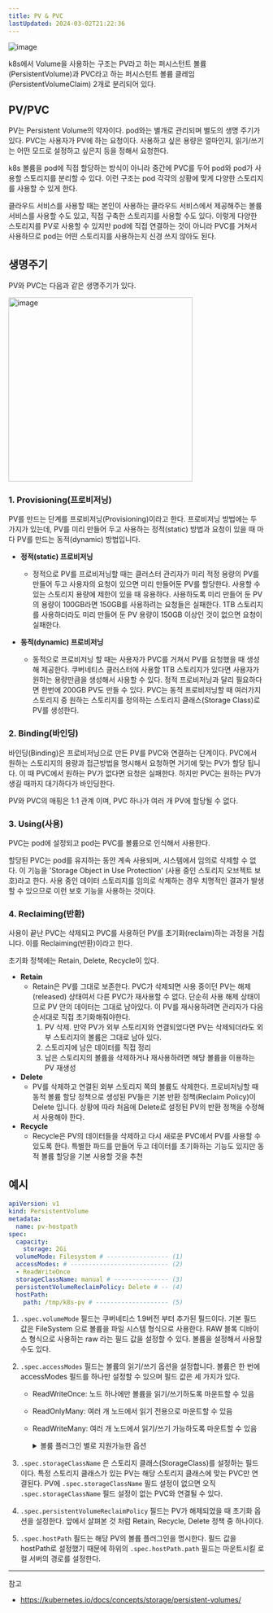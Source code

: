 ```yaml
---
title: PV & PVC
lastUpdated: 2024-03-02T21:22:36
---
```


![image](https://github.com/rlaisqls/TIL/assets/81006587/2e466438-16d2-4a3d-8fa7-ca68e9e7029f)

k8s에서 Volume을 사용하는 구조는 PV라고 하는 퍼시스턴트 볼륨(PersistentVolume)과 PVC라고 하는 퍼시스턴트 볼륨 클레임(PersistentVolumeClaim) 2개로 분리되어 있다.

## PV/PVC

PV는 Persistent Volume의 약자이다. pod와는 별개로 관리되며 별도의 생명 주기가 있다. PVC는 사용자가 PV에 하는 요청이다. 사용하고 싶은 용량은 얼마인지, 읽기/쓰기는 어떤 모드로 설정하고 싶은지 등을 정해서 요청한다.

k8s 볼륨을 pod에 직접 할당하는 방식이 아니라 중간에 PVC를 두어 pod와 pod가 사용할 스토리지를 분리할 수 있다. 이런 구조는 pod 각각의 상황에 맞게 다양한 스토리지를 사용할 수 있게 한다. 

클라우드 서비스를 사용할 때는 본인이 사용하는 클라우드 서비스에서 제공해주는 볼륨 서비스를 사용할 수도 있고, 직접 구축한 스토리지를 사용할 수도 있다. 이렇게 다양한 스토리지를 PV로 사용할 수 있지만 pod에 직접 연결하는 것이 아니라 PVC를 거쳐서 사용하므로 pod는 어떤 스토리지를 사용하는지 신경 쓰지 않아도 된다.

## 생명주기

PV와 PVC는 다음과 같은 생명주기가 있다.

<img width="362" alt="image" src="https://github.com/rlaisqls/TIL/assets/81006587/257f124f-bbe4-42e7-a8e6-5aa3c2146008">

### 1. Provisioning(프로비저닝)

PV를 만드는 단계를 프로비저닝(Provisioning)이라고 한다. 프로비저닝 방법에는 두 가지가 있는데, PV를 미리 만들어 두고 사용하는 정적(static) 방법과 요청이 있을 때 마다 PV를 만드는 동적(dynamic) 방법입니다.

- **정적(static) 프로비저닝**
  - 정적으로 PV를 프로비저닝할 때는 클러스터 관리자가 미리 적정 용량의 PV를 만들어 두고 사용자의 요청이 있으면 미리 만들어둔 PV를 할당한다. 사용할 수 있는 스토리지 용량에 제한이 있을 때 유용하다. 사용하도록 미리 만들어 둔 PV의 용량이 100GB라면 150GB를 사용하려는 요청들은 실패한다. 1TB 스토리지를 사용하더라도 미리 만들어 둔 PV 용량이 150GB 이상인 것이 없으면 요청이 실패한다.

- **동적(dynamic) 프로비저닝**
  - 동적으로 프로비저닝 할 때는 사용자가 PVC를 거쳐서 PV를 요청했을 때 생성해 제공한다. 쿠버네티스 클러스터에 사용할 1TB 스토리지가 있다면 사용자가 원하는 용량만큼을 생성해서 사용할 수 있다. 정적 프로비저닝과 달리 필요하다면 한번에 200GB PV도 만들 수 있다. PVC는 동적 프로비저닝할 때 여러가지 스토리지 중 원하는 스토리지를 정의하는 스토리지 클래스(Storage Class)로 PV를 생성한다.

### 2. Binding(바인딩)

바인딩(Binding)은 프로비저닝으로 만든 PV를 PVC와 연결하는 단계이다. PVC에서 원하는 스토리지의 용량과 접근방법을 명시해서 요청하면 거기에 맞는 PV가 할당 됩니다. 이 때 PVC에서 원하는 PV가 없다면 요청은 실패한다. 하지만 PVC는 원하는 PV가 생길 때까지 대기하다가 바인딩한다. 

PV와 PVC의 매핑은 1:1 관계 이며, PVC 하나가 여러 개 PV에 할당될 수 없다.

### 3. Using(사용)

PVC는 pod에 설정되고 pod는 PVC를 볼륨으로 인식해서 사용한다.

할당된 PVC는 pod를 유지하는 동안 계속 사용되며, 시스템에서 임의로 삭제할 수 없다. 이 기능을 'Storage Object in Use Protection' (사용 중인 스토리지 오브젝트 보호)라고 한다. 사용 중인 데이터 스토리지를 임의로 삭제하는 경우 치명적인 결과가 발생할 수 있으므로 이런 보호 기능을 사용하는 것이다.

### 4. Reclaiming(반환)

사용이 끝난 PVC는 삭제되고 PVC를 사용하던 PV를 초기화(reclaim)하는 과정을 거칩니다. 이를 Reclaiming(반환)이라고 한다. 

초기화 정책에는 Retain, Delete, Recycle이 있다.

- **Retain**
  - Retain은 PV를 그대로 보존한다. PVC가 삭제되면 사용 중이던 PV는 해제(released) 상태여서 다른 PVC가 재사용할 수 없다. 단순히 사용 해제 상태이므로 PV 안의 데이터는 그대로 남아있다. 이 PV를 재사용하려면 관리자가 다음 순서대로 직접 초기화해줘야한다.
    1. PV 삭제. 만약 PV가 외부 스토리지와 연결되었다면 PV는 삭제되더라도 외부 스토리지의 볼륨은 그대로 남아 있다.
    2. 스토리지에 남은 데이터를 직접 정리
    3. 남은 스토리지의 볼륨을 삭제하거나 재사용하려면 해당 볼륨을 이용하는 PV 재생성
- **Delete**
  - PV를 삭제하고 연결된 외부 스토리지 쪽의 볼륨도 삭제한다. 프로비저닝할 때 동적 볼륨 할당 정책으로 생성된 PV들은 기본 반환 정책(Reclaim Policy)이 Delete 입니다. 상황에 따라 처음에 Delete로 설정된 PV의 반환 정책을 수정해서 사용해야 한다.
- **Recycle**
  - Recycle은 PV의 데이터들을 삭제하고 다시 새로운 PVC에서 PV를 사용할 수 있도록 한다. 특별한 파드를 만들어 두고 데이터를 초기화하는 기능도 있지만 동적 볼륨 할당을 기본 사용할 것을 추천

## 예시

```yaml
apiVersion: v1
kind: PersistentVolume
metadata:
  name: pv-hostpath
spec:
  capacity:
    storage: 2Gi
  volumeMode: Filesystem # ----------------- (1)
  accessModes: # --------------------------- (2)
  - ReadWriteOnce
  storageClassName: manual # --------------- (3)
  persistentVolumeReclaimPolicy: Delete # -- (4)
  hostPath:
    path: /tmp/k8s-pv # -------------------- (5)
```

1. `.spec.volumeMode` 필드는 쿠버네티스 1.9버전 부터 추가된 필드이다. 기본 필드 값은 FileSystem 으로 볼륨을 파일 시스템 형식으로 사용한다.
    RAW 블록 디바이스 형식으로 사용하는 raw 라는 필드 값을 설정할 수 있다. 볼륨을  설정해서 사용할 수도 있다. 

2. `.spec.accessModes` 필드는 볼륨의 읽기/쓰기 옵션을 설정합니다. 볼륨은 한 번에  accessModes 필드를 하나만 설정할 수 있으며 필드 값은 세 가지가 있다. 
    - ReadWriteOnce: 노드 하나에만 볼륨을 읽기/쓰기하도록 마운트할 수 있음
    - ReadOnlyMany: 여러 개 노드에서 읽기 전용으로 마운트할 수 있음
    - ReadWriteMany: 여러 개 노드에서 읽기/쓰기 가능하도록 마운트할 수 있음

        <details>
        <summary>볼륨 플러그인 별로 지원가능한 옵션</summary>
        <div markdown="1">
            
        |Volume Plugin|ReadWriteOnce|ReadOnlyMany|ReadWriteMany|
        |-|-|-|-|
        |AWSElasticBlockStore|✓|-|-|
        |AzureFile|✓|✓|✓|
        |AzureDisk|✓|-|-|
        |CephFS|✓|✓|✓|
        |Cinder|✓|-|-|
        |FC|✓|✓|-|
        |FlexVolume|✓|✓|-|
        |Flocker|✓|-|-|
        |GCEPersistentDisk|✓|✓|-|
        |Glusterfs|✓|✓|✓|
        |HostPath|✓|-|-|
        |iSCSI|✓|✓|-|
        |Quobyte|✓|✓|✓|
        |NFS|✓|✓|✓|
        |RBD|✓|✓|-|
        |VsphereVolume|✓|-|- (works when pods are collocated)|
        |PortworxVolume|✓|-|✓|
        |ScaleIO|✓|✓|-|
        |StorageOS|✓|-|-|
        </div>
        </details>

1. `.spec.storageClassName` 은 스토리지 클래스(StorageClass)를 설정하는 필드이다. 특정 스토리지 클래스가 있는 PV는 해당 스토리지 클래스에 맞는 PVC만 연결된다. PV에 `.spec.storageClassName` 필드 설정이 없으면 오직 `.spec.storageClassName` 필드 설정이 없는 PVC와 연결될 수 있다.

2. `.spec.persistentVolumeReclaimPolicy` 필드는 PV가 해제되었을 때 초기화 옵션을 설정한다. 앞에서 살펴본 것 처럼 Retain, Recycle, Delete 정책 중 하나이다.

3. `.spec.hostPath` 필드는 해당 PV의 볼륨 플러그인을 명시한다. 필드 값을 hostPath로 설정했기 때문에 하위의 `.spec.hostPath.path` 필드는 마운트시킬 로컬 서버의 경로를 설정한다.

---
참고
- https://kubernetes.io/docs/concepts/storage/persistent-volumes/